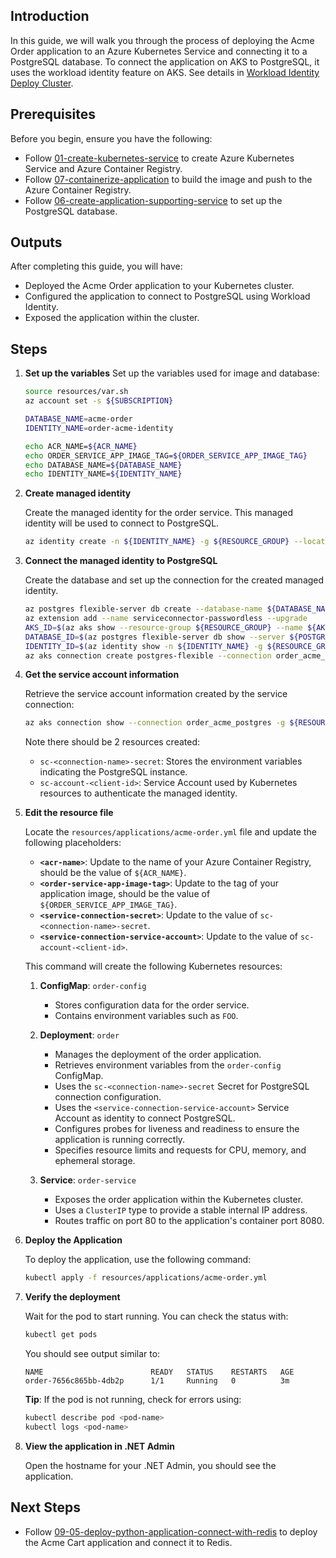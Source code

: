 ## Introduction

In this guide, we will walk you through the process of deploying the Acme Order application to an Azure Kubernetes Service and connecting it to a PostgreSQL database. To connect the application on AKS to PostgreSQL, it uses the workload identity feature on AKS. See details in [Workload Identity Deploy Cluster](https://learn.microsoft.com/en-us/azure/aks/workload-identity-deploy-cluster).

## Prerequisites

Before you begin, ensure you have the following:

- Follow [01-create-kubernetes-service](./01-create-kubernetes-service.md) to create Azure Kubernetes Service and Azure Container Registry.
- Follow [07-containerize-application](./07-containerize-application.md) to build the image and push to the Azure Container Registry.
- Follow [06-create-application-supporting-service](./06-create-application-supporting-service.md) to set up the PostgreSQL database.

## Outputs

After completing this guide, you will have:

- Deployed the Acme Order application to your Kubernetes cluster.
- Configured the application to connect to PostgreSQL using Workload Identity.
- Exposed the application within the cluster.

## Steps

1. **Set up the variables**
   Set up the variables used for image and database:
   ```bash
   source resources/var.sh
   az account set -s ${SUBSCRIPTION}

   DATABASE_NAME=acme-order
   IDENTITY_NAME=order-acme-identity

   echo ACR_NAME=${ACR_NAME}
   echo ORDER_SERVICE_APP_IMAGE_TAG=${ORDER_SERVICE_APP_IMAGE_TAG}
   echo DATABASE_NAME=${DATABASE_NAME}
   echo IDENTITY_NAME=${IDENTITY_NAME}
   ```

1. **Create managed identity**

   Create the managed identity for the order service. This managed identity will be used to connect to PostgreSQL.
   ```bash
   az identity create -n ${IDENTITY_NAME} -g ${RESOURCE_GROUP} --location ${LOCATION} --subscription ${SUBSCRIPTION}
   ```

1. **Connect the managed identity to PostgreSQL**

   Create the database and set up the connection for the created managed identity.
   ```bash
   az postgres flexible-server db create --database-name ${DATABASE_NAME} -g ${RESOURCE_GROUP} -s ${POSTGRESQL_NAME}
   az extension add --name serviceconnector-passwordless --upgrade
   AKS_ID=$(az aks show --resource-group ${RESOURCE_GROUP} --name ${AKS_NAME} --query id -o tsv)
   DATABASE_ID=$(az postgres flexible-server db show --server ${POSTGRESQL_NAME} --database-name ${DATABASE_NAME} -g ${RESOURCE_GROUP} --query id -o tsv)
   IDENTITY_ID=$(az identity show -n ${IDENTITY_NAME} -g ${RESOURCE_GROUP} --query id -o tsv)
   az aks connection create postgres-flexible --connection order_acme_postgres --source-id ${AKS_ID} --target-id ${DATABASE_ID} --client-type dotnet --workload-identity ${IDENTITY_ID}
   ```

1. **Get the service account information**

   Retrieve the service account information created by the service connection:
   ```bash
   az aks connection show --connection order_acme_postgres -g ${RESOURCE_GROUP} -n ${AKS_NAME} --query kubernetesResourceName
   ```

   Note there should be 2 resources created:
   - `sc-<connection-name>-secret`: Stores the environment variables indicating the PostgreSQL instance.
   - `sc-account-<client-id>`: Service Account used by Kubernetes resources to authenticate the managed identity.

1. **Edit the resource file**

   Locate the `resources/applications/acme-order.yml` file and update the following placeholders:

   - **`<acr-name>`**: Update to the name of your Azure Container Registry, should be the value of `${ACR_NAME}`.
   - **`<order-service-app-image-tag>`**: Update to the tag of your application image, should be the value of `${ORDER_SERVICE_APP_IMAGE_TAG}`.
   - **`<service-connection-secret>`**: Update to the value of `sc-<connection-name>-secret`.
   - **`<service-connection-service-account>`**: Update to the value of `sc-account-<client-id>`.

   This command will create the following Kubernetes resources:

   1. **ConfigMap**: `order-config`
      - Stores configuration data for the order service.
      - Contains environment variables such as `FOO`.

   2. **Deployment**: `order`
      - Manages the deployment of the order application.
      - Retrieves environment variables from the `order-config` ConfigMap.
      - Uses the `sc-<connection-name>-secret` Secret for PostgreSQL connection configuration.
      - Uses the `<service-connection-service-account>` Service Account as identity to connect PostgreSQL.
      - Configures probes for liveness and readiness to ensure the application is running correctly.
      - Specifies resource limits and requests for CPU, memory, and ephemeral storage.

   3. **Service**: `order-service`
      - Exposes the order application within the Kubernetes cluster.
      - Uses a `ClusterIP` type to provide a stable internal IP address.
      - Routes traffic on port 80 to the application's container port 8080.

1. **Deploy the Application**

   To deploy the application, use the following command:
   ```sh
   kubectl apply -f resources/applications/acme-order.yml
   ```

1. **Verify the deployment**

   Wait for the pod to start running. You can check the status with:
   ```bash
   kubectl get pods
   ```

   You should see output similar to:
   ```
   NAME                        READY   STATUS    RESTARTS   AGE
   order-7656c865bb-4db2p      1/1     Running   0          3m
   ```

   **Tip**: If the pod is not running, check for errors using:
   ```bash
   kubectl describe pod <pod-name>
   kubectl logs <pod-name>
   ```

1. **View the application in .NET Admin**

   Open the hostname for your .NET Admin, you should see the application.

## Next Steps

- Follow [09-05-deploy-python-application-connect-with-redis](./09-05-deploy-python-application-connect-with-redis.md) to deploy the Acme Cart application and connect it to Redis.